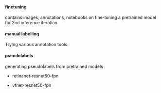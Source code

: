 #### finetuning

contains images, annotations, notebooks on fine-tuning a pretrained model for 2nd inference iteration

#### manual labelling

Trying various annotation tools

#### pseudolabels

generating pseudolabels from pretrained models

- retinanet-resnet50-fpn

- vfnet-resnet50-fpn
